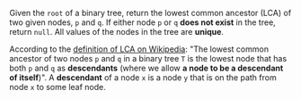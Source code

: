 Given the `root` of a binary tree, return the lowest common ancestor (LCA) of two given nodes, `p` and `q`. If either node `p` or `q` **does not exist** in the tree, return `null`. All values of the nodes in the tree are **unique**.

According to the [definition of LCA on Wikipedia](https://en.wikipedia.org/wiki/Lowest_common_ancestor): "The lowest common ancestor of two nodes `p` and `q` in a binary tree `T` is the lowest node that has both `p` and `q` as **descendants** (where we allow **a node to be a descendant of itself**)". A **descendant** of a node `x` is a node `y` that is on the path from node `x` to some leaf node.